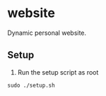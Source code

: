 # website
Dynamic personal website.

## Setup

1. Run the setup script as root
```
sudo ./setup.sh
```
